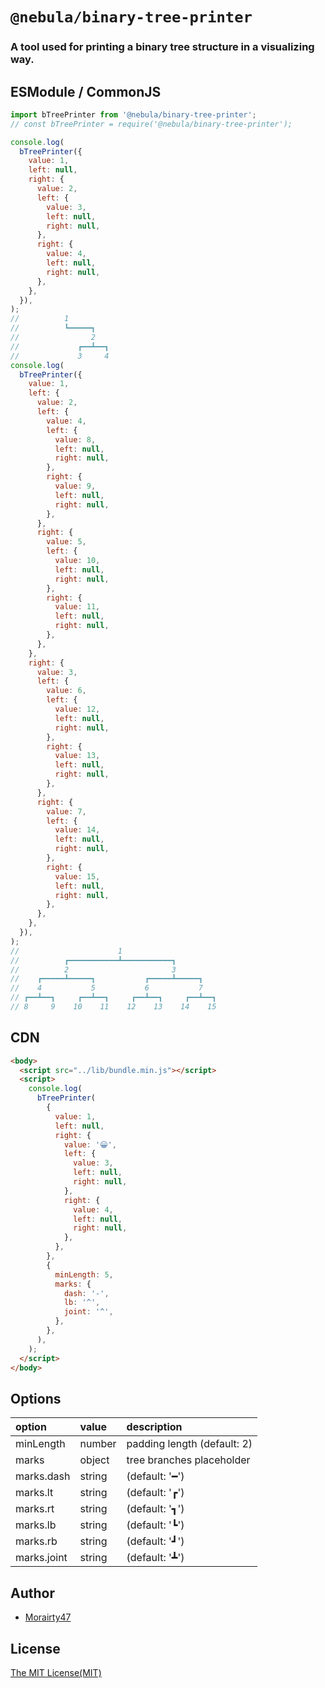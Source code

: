 # `@nebula/binary-tree-printer`

### A tool used for printing a binary tree structure in a visualizing way.

## ESModule / CommonJS

```js
import bTreePrinter from '@nebula/binary-tree-printer';
// const bTreePrinter = require('@nebula/binary-tree-printer');

console.log(
  bTreePrinter({
    value: 1,
    left: null,
    right: {
      value: 2,
      left: {
        value: 3,
        left: null,
        right: null,
      },
      right: {
        value: 4,
        left: null,
        right: null,
      },
    },
  }),
);
//          1
//          ┗━━━━━┓
//                2
//             ┏━━┻━━┓
//             3     4
console.log(
  bTreePrinter({
    value: 1,
    left: {
      value: 2,
      left: {
        value: 4,
        left: {
          value: 8,
          left: null,
          right: null,
        },
        right: {
          value: 9,
          left: null,
          right: null,
        },
      },
      right: {
        value: 5,
        left: {
          value: 10,
          left: null,
          right: null,
        },
        right: {
          value: 11,
          left: null,
          right: null,
        },
      },
    },
    right: {
      value: 3,
      left: {
        value: 6,
        left: {
          value: 12,
          left: null,
          right: null,
        },
        right: {
          value: 13,
          left: null,
          right: null,
        },
      },
      right: {
        value: 7,
        left: {
          value: 14,
          left: null,
          right: null,
        },
        right: {
          value: 15,
          left: null,
          right: null,
        },
      },
    },
  }),
);
//                      1
//          ┏━━━━━━━━━━━┻━━━━━━━━━━━┓
//          2                       3
//    ┏━━━━━┻━━━━━┓           ┏━━━━━┻━━━━━┓
//    4           5           6           7
// ┏━━┻━━┓     ┏━━┻━━┓     ┏━━┻━━┓     ┏━━┻━━┓
// 8     9    10    11    12    13    14    15
```

## CDN

```html
<body>
  <script src="../lib/bundle.min.js"></script>
  <script>
    console.log(
      bTreePrinter(
        {
          value: 1,
          left: null,
          right: {
            value: '😀',
            left: {
              value: 3,
              left: null,
              right: null,
            },
            right: {
              value: 4,
              left: null,
              right: null,
            },
          },
        },
        {
          minLength: 5,
          marks: {
            dash: '-',
            lb: '^',
            joint: '^',
          },
        },
      ),
    );
  </script>
</body>
```

## Options

| option      | value  | description                 |
| :---------- | :----- | :-------------------------- |
| minLength   | number | padding length (default: 2) |
| marks       | object | tree branches placeholder   |
| marks.dash  | string | (default: '━')              |
| marks.lt    | string | (default: '┏')              |
| marks.rt    | string | (default: '┓')              |
| marks.lb    | string | (default: '┗')              |
| marks.rb    | string | (default: '┛')              |
| marks.joint | string | (default: '┻')              |

## Author

- [Morairty47](https://github.com/Moriarty47)

## License

[The MIT License(MIT)](https://github.com/Moriarty47/binary-tree-printer/blob/main/LICENSE)
